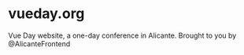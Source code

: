 # vueday.org
Vue Day website, a one-day conference in Alicante. Brought to you by @AlicanteFrontend
